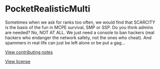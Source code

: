 PocketRealisticMulti
===

Sometimes when we ask for ranks too often, we would find that SCARCITY is the basis of the fun in MCPE survival, SMP or SSP. Do you think admins are needed? No, NOT AT ALL. We just need a console to ban hackers (real hackers who endanger the network safety, not the ones who cheat). And spammers in real life can just be left alone or be put a gag…

[View contributing notes](https://github.com/PEMapModder/PocketRealisticMulti/blob/master/CONTRIBUTING.md)

[View license](https://github.com/pemapmodder/PocketRealisticMulti/blob/master/LICENSE)
